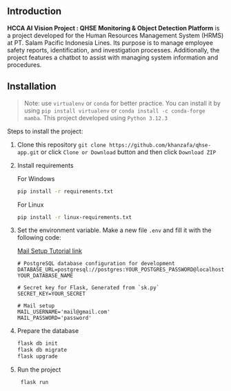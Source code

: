 ## **Introduction**

**HCCA AI Vision Project : QHSE Monitoring & Object Detection Platform** is a project developed for the Human Resources Management System (HRMS) at PT. Salam Pacific Indonesia Lines. Its purpose is to manage employee safety reports, identification, and investigation processes. Additionally, the project features a chatbot to assist with managing system information and procedures.

## **Installation**

> Note: use `virtualenv` or `conda` for better practice. You can install it by using `pip install virtualenv` or `conda install -c conda-forge mamba`. This project developed using `Python 3.12.3`

Steps to install the project:

1. Clone this repository `git clone https://github.com/khanzafa/qhse-app.git` or click `Clone or Download` button and then click `Download ZIP`

2. Install requirements

   For Windows
   ```bash
   pip install -r requirements.txt
   ```

   For Linux
   ```bash
   pip install -r linux-requirements.txt
   ```

4. Set the environment variable. Make a new file `.env` and fill it with the following code:

   [Mail Setup Tutorial link](https://mailtrap.io/blog/flask-send-email-gmail/)
   ```env
   # PostgreSQL database configuration for development
   DATABASE_URL=postgresql://postgres:YOUR_POSTGRES_PASSWORD@localhost/
   YOUR_DATABASE_NAME

   # Secret key for Flask, Generated from `sk.py`
   SECRET_KEY=YOUR_SECRET

   # Mail setup
   MAIL_USERNAME='mail@gmail.com'
   MAIL_PASSWORD='password'
   ```

5. Prepare the database

   ```bash
   flask db init
   flask db migrate
   flask upgrade
   ```

6. Run the project

   ```bash
    flask run
   ```
 
